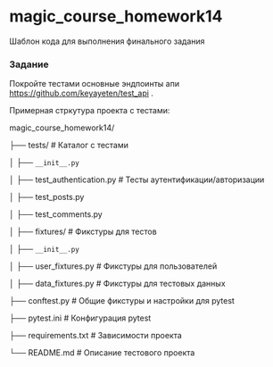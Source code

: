 # magic_course_homework14
Шаблон кода для выполнения финального задания

### Задание

Покройте тестами основные эндпоинты апи https://github.com/keyayeten/test_api .

Примерная стркутура проекта с тестами:

magic_course_homework14/

├── tests/                     # Каталог с тестами

│   ├── ```__init__.py```

│   ├── test_authentication.py # Тесты аутентификации/авторизации

│   ├── test_posts.py

│   ├── test_comments.py

│   ├── fixtures/              # Фикстуры для тестов

│       ├── ```__init__.py```

│       ├── user_fixtures.py   # Фикстуры для пользователей

│       ├── data_fixtures.py   # Фикстуры для тестовых данных

├── conftest.py                # Общие фикстуры и настройки для pytest

├── pytest.ini                 # Конфигурация pytest

├── requirements.txt           # Зависимости проекта

└── README.md                  # Описание тестового проекта